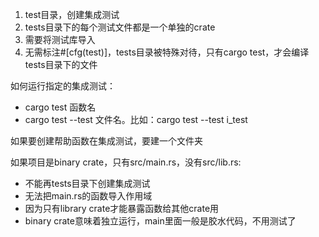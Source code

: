 
1.  test目录，创建集成测试
2. tests目录下的每个测试文件都是一个单独的crate
3. 需要将测试库导入
4. 无需标注#[cfg(test)]，tests目录被特殊对待，只有cargo test，才会编译tests目录下的文件

如何运行指定的集成测试：
- cargo test 函数名
- cargo test --test 文件名。比如：cargo test --test i_test

如果要创建帮助函数在集成测试，要建一个文件夹

如果项目是binary crate，只有src/main.rs，没有src/lib.rs:
- 不能再tests目录下创建集成测试
- 无法把main.rs的函数导入作用域
- 因为只有library crate才能暴露函数给其他crate用
- binary crate意味着独立运行，main里面一般是胶水代码，不用测试了